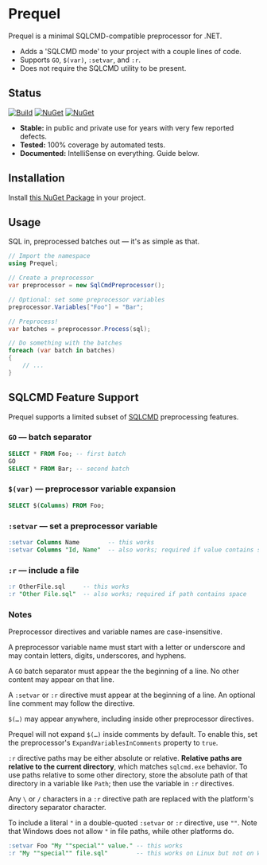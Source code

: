 # Prequel

Prequel is a minimal SQLCMD-compatible preprocessor for .NET.

- Adds a 'SQLCMD mode' to your project with a couple lines of code.
- Supports `GO`, `$(var)`, `:setvar`, and `:r`.
- Does not require the SQLCMD utility to be present.

## Status

[![Build](https://github.com/sharpjs/Prequel/workflows/Build/badge.svg)](https://github.com/sharpjs/Prequel/actions)
[![NuGet](https://img.shields.io/nuget/v/Prequel.svg)](https://www.nuget.org/packages/Prequel)
[![NuGet](https://img.shields.io/nuget/dt/Prequel.svg)](https://www.nuget.org/packages/Prequel)

- **Stable:**     in public and private use for years with very few reported defects.
- **Tested:**     100% coverage by automated tests.
- **Documented:** IntelliSense on everything.  Guide below.

## Installation

Install [this NuGet Package](https://www.nuget.org/packages/Prequel) in your project.

## Usage

SQL in, preprocessed batches out — it's as simple as that.

```csharp
// Import the namespace
using Prequel;

// Create a preprocessor
var preprocessor = new SqlCmdPreprocessor();

// Optional: set some preprocessor variables
preprocessor.Variables["Foo"] = "Bar";

// Preprocess!
var batches = preprocessor.Process(sql);

// Do something with the batches
foreach (var batch in batches)
{
    // ...
}
```

## SQLCMD Feature Support

Prequel supports a limited subset of
[SQLCMD](https://docs.microsoft.com/en-us/sql/tools/sqlcmd-utility)
preprocessing features.

### `GO` — batch separator

```sql
SELECT * FROM Foo; -- first batch
GO
SELECT * FROM Bar; -- second batch
```

### `$(var)` — preprocessor variable expansion

```sql
SELECT $(Columns) FROM Foo;
```

### `:setvar` — set a preprocessor variable

```sql
:setvar Columns Name        -- this works
:setvar Columns "Id, Name"  -- also works; required if value contains space
```

### `:r` — include a file

```sql
:r OtherFile.sql     -- this works
:r "Other File.sql"  -- also works; required if path contains space
```

### Notes

Preprocessor directives and variable names are case-insensitive.

A preprocessor variable name must start with a letter or underscore and may
contain letters, digits, underscores, and hyphens.

A `GO` batch separator must appear the the beginning of a line.
No other content may appear on that line.

A `:setvar` or `:r` directive must appear at the beginning of a line.
An optional line comment may follow the directive.

`$(…)` may appear anywhere, including inside other preprocessor directives.

Prequel will not expand `$(…)` inside comments by default.  To enable this,
set the preprocessor's `ExpandVariablesInComments` property to `true`.

`:r` directive paths may be either absolute or relative.  **Relative paths are
relative to the current directory**, which matches `sqlcmd.exe` behavior.  To
use paths relative to some other directory, store the absolute path of that
directory in a variable like `Path`; then use the variable in `:r` directives.

Any `\` or `/` characters in a `:r` directive path are replaced with the
platform's directory separator character.

To include a literal `"` in a double-quoted `:setvar` or `:r` directive, use
`""`.  Note that Windows does not allow `"` in file paths, while other
platforms do.

```sql
:setvar Foo "My ""special"" value." -- this works
:r "My ""special"" file.sql"        -- this works on Linux but not on Windows
```

<!--
  Copyright Subatomix Research Inc.
  SPDX-License-Identifier: MIT
-->

